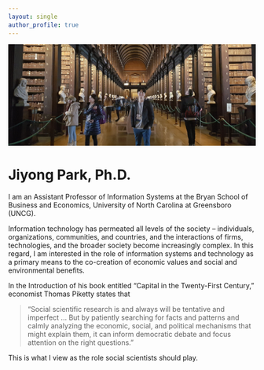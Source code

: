 ```yaml
---
layout: single
author_profile: true
---
```


![](/assets/images/home-photo.jpg)

# Jiyong Park, Ph.D. 


I am an Assistant Professor of Information Systems at the Bryan School of Business and Economics, University of North Carolina at Greensboro (UNCG).

Information technology has permeated all levels of the society – individuals, organizations, communities, and countries, and the interactions of firms, technologies, and the broader society become increasingly complex. In this regard, I am interested in the role of information systems and technology as a primary means to the co-creation of economic values and social and environmental benefits.

In the Introduction of his book entitled “Capital in the Twenty-First Century,” economist Thomas Piketty states that
> “Social scientific research is and always will be tentative and imperfect ... But by patiently searching for facts and patterns and calmly analyzing the economic, social, and political mechanisms that might explain them, it can inform democratic debate and focus attention on the right questions.”

This is what I view as the role social scientists should play.